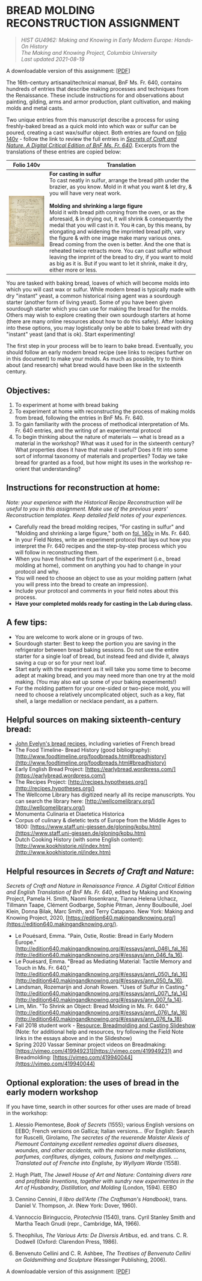 # BREAD MOLDING RECONSTRUCTION ASSIGNMENT

>_HIST GU4962: Making and Knowing in Early Modern Europe: Hands-On History_<br>
_The Making and Knowing Project, Columbia University_<br>
_Last updated 2021-08-19_<br>

A downloadable version of this assignment: [[PDF](breadmolding_assignment_downloadable_2021.pdf)]

The 16th-century artisanal/technical manual, BnF Ms. Fr. 640, contains hundreds of entries that describe making processes and techniques from the Renaissance. These include instructions for and observations about painting, gilding, arms and armor production, plant cultivation, and making molds and metal casts.

Two unique entries from this manuscript describe a process for using freshly-baked bread as a quick mold into which wax or sulfur can be poured, creating a cast wax/sulfur object. Both entries are found on [folio 140v](https://edition640.makingandknowing.org/#/folios/140v/f/140v/tl) - follow the link to review the full entries in [_Secrets of Craft and Nature. A Digital Critical Edition of BnF Ms. Fr. 640_](https://edition640.makingandknowing.org/#/). Excerpts from the translations of these entries are copied below:

| Folio 140v                                                     | Translation                                                                                                                                                                                                                                                                                                                                                                                                                                                                                                                                                                                                                                                                                                                                                                                                                |
|----------------------------------------------------------------|----------------------------------------------------------------------------------------------------------------------------------------------------------------------------------------------------------------------------------------------------------------------------------------------------------------------------------------------------------------------------------------------------------------------------------------------------------------------------------------------------------------------------------------------------------------------------------------------------------------------------------------------------------------------------------------------------------------------------------------------------------------------------------------------------------------------------|
| ![140v-breadmolding](../images/140v-breadmolding.jpg?raw=true) | **For casting in sulfur**<br>  To cast neatly in sulfur, arrange the bread pith under the brazier, as you know. Mold in it what you want & let dry, & you will have very neat work.<br> <br> **Molding and shrinking a large figure**<br>  Mold it with bread pith coming from the oven, or as the aforesaid, & in drying out, it will shrink & consequently the medal that you will cast in it. You <del>it</del> can, by this means, by elongating and widening the imprinted bread pith, vary the figure & with one image make many various ones. Bread coming from the oven is better. And the one that is reheated twice retracts more. You can cast sulfur without leaving the imprint of the bread to dry, if you want to mold as big as it is. But if you want to let it shrink, make it dry, either more or less. |

You are tasked with baking bread, loaves of which will become molds into which you will cast wax or sulfur. While modern bread is typically made with dry "instant" yeast, a common historical rising agent was a sourdough starter (another form of living yeast). Some of you have been given sourdough starter which you can use for making the bread for the molds. Others may wish to explore creating their own sourdough starters at home (there are many online resources about how to do this safely). After looking into these options, you may logistically only be able to bake bread with dry "instant" yeast (and that is ok). Start experimenting!

The first step in your process will be to learn to bake bread. Eventually, you should follow an early modern bread recipe (see links to recipes further on in this document) to make your molds. As much as possible, try to think about (and research) what bread would have been like in the sixteenth century.

## Objectives:

1. To experiment at home with bread baking
2. To experiment at home with reconstructing the process of making molds from bread, following the entries in BnF Ms. Fr. 640.
3. To gain familiarity with the process of methodical interpretation of Ms. Fr. 640 entries, and the writing of an experimental protocol
4. To begin thinking about the nature of materials — what is bread as a material in the workshop? What was it used for in the sixteenth century? What properties does it have that make it useful? Does it fit into some sort of informal taxonomy of materials and properties? Today we take bread for granted as a food, but how might its uses in the workshop re-orient that understanding?

## Instructions for reconstruction at home:

_Note: your experience with the Historical Recipe Reconstruction will be useful to you in this assignment. Make use of the previous years&#39; Reconstruction templates. Keep detailed field notes of your experiences._

- Carefully read the bread molding recipes, &quot;For casting in sulfur&quot; and &quot;Molding and shrinking a large figure,&quot; both on [fol. 140v](https://edition640.makingandknowing.org/#/folios/140v/f/140v/tl) in Ms. Fr. 640.
- In your Field Notes, write an experiment protocol that lays out how you interpret the Fr. 640 recipes and the step-by-step process which you will follow in reconstructing them.
- When you have finished the first part of the experiment (i.e., bread molding at home), comment on anything you had to change in your protocol and why.
- You will need to choose an object to use as your molding pattern (what you will press into the bread to create an impression).
- Include your protocol and comments in your field notes about this process.
- **Have your completed molds ready for casting in the Lab during class.**

## A few tips:

- You are welcome to work alone or in groups of two.
- Sourdough starter: Best to keep the portion you are saving in the refrigerator between bread baking sessions. Do not use the entire starter for a single loaf of bread, but instead feed and divide it, always saving a cup or so for your next loaf. 
- Start early with the experiment as it will take you some time to become adept at making bread, and you may need more than one try at the mold making. (You may also eat up some of your baking experiments!)
- For the molding pattern for your one-sided or two-piece mold, you will need to choose a relatively uncomplicated object, such as a key, flat shell, a large medallion or necklace pendant, as a pattern.

## Helpful sources on making sixteenth-century bread:

- [John Evelyn&#39;s bread recipes](breadmolding_evelyn-john_bread-recipes.pdf), including varieties of French bread
- The Food Timeline- Bread History (good bibliography): [http://www.foodtimeline.org/foodbreads.html#breadhistory](http://www.foodtimeline.org/foodbreads.html#breadhistory)
- Early English Bread Project: [https://earlybread.wordpress.com/](https://earlybread.wordpress.com/)
- The Recipes Project: [http://recipes.hypotheses.org/](http://recipes.hypotheses.org/)
- The Wellcome Library has digitized nearly all its recipe manuscripts. You can search the library here: [http://wellcomelibrary.org/](http://wellcomelibrary.org/)
- Monumenta Culinaria et Diaetetica Historica
- Corpus of culinary &amp; dietetic texts of Europe from the Middle Ages to 1800: [https://www.staff.uni-giessen.de/gloning/kobu.htm](https://www.staff.uni-giessen.de/gloning/kobu.htm)
- Dutch Cooking History (with some English content): [http://www.kookhistorie.nl/index.htm](http://www.kookhistorie.nl/index.htm)

## Helpful resources in _Secrets of Craft and Nature_:

_Secrets of Craft and Nature in Renaissance France. A Digital Critical Edition and English Translation of BnF Ms. Fr. 640_, edited by Making and Knowing Project, Pamela H. Smith, Naomi Rosenkranz, Tianna Helena Uchacz, Tillmann Taape, Clément Godbarge, Sophie Pitman, Jenny Boulboullé, Joel Klein, Donna Bilak, Marc Smith, and Terry Catapano. New York: Making and Knowing Project, 2020, [https://edition640.makingandknowing.org/](https://edition640.makingandknowing.org/).

- Le Pouésard, Emma. &quot;Pain, Ostie, Rostie: Bread in Early Modern Europe.&quot; [http://edition640.makingandknowing.org/#/essays/ann\_046\_fa\_16](http://edition640.makingandknowing.org/#/essays/ann_046_fa_16).
- Le Pouésard, Emma. &quot;Bread as Mediating Material: Tactile Memory and Touch in Ms. Fr. 640,&quot; [http://edition640.makingandknowing.org/#/essays/ann\_050\_fa\_16](http://edition640.makingandknowing.org/#/essays/ann_050_fa_16).
- Landsman, Rozemarijn and Jonah Rowen. &quot;Uses of Sulfur in Casting.&quot; [http://edition640.makingandknowing.org/#/essays/ann\_007\_fa\_14](http://edition640.makingandknowing.org/#/essays/ann_007_fa_14).
- Lim, Min. &quot;To Shrink an Object: Bread Molding in Ms. Fr. 640.&quot; [http://edition640.makingandknowing.org/#/essays/ann\_076\_fa\_18](http://edition640.makingandknowing.org/#/essays/ann_076_fa_18).
- Fall 2018 student work - [Resource: Breadmolding and Casting Slideshow](breadmolding_resource-breadmolding-and-casting-slideshow.pdf) (Note: for additional help and resources, try following the Field Note links in the essays above and in the Slideshow)
- Spring 2020 Vassar Seminar project videos on Breadmaking: [https://vimeo.com/419949231](https://vimeo.com/419949231) and Breadmolding: [https://vimeo.com/419940044](https://vimeo.com/419940044)

## Optional exploration: the uses of bread in the early modern workshop

If you have time, search in other sources for other uses are made of bread in the workshop:

1. Alessio Piemontese, _Book of Secrets_ (1555); various English versions on EEBO; French versions on Gallica; Italian versions... (For English: Search for Ruscelli, Girolamo, _The secretes of the reuerende Maister Alexis of Piemount Containyng excellent remedies against diuers diseases, woundes, and other accidents, with the manner to make distillations, parfumes, confitures, diynges, colours, fusions and meltynges. ... Translated out of Frenche into Englishe, by Wyllyam Warde_ (1558).

2. Hugh Platt, _The Jewell House of Art and Nature: Containing divers rare and profitable Inventions, together with sundry new experimentes in the Art of Husbandry, Distillation, and Molding_ (London, 1594). EEBO

3. Cennino Cennini, _Il libro dell&#39;Arte (The Craftsman&#39;s Handbook)_, trans. Daniel V. Thompson, Jr. (New York: Dover, 1960).

4. Vannoccio Biringuccio, _Pirotechnia_ (1540), trans. Cyril Stanley Smith and Martha Teach Gnudi (repr., Cambridge, MA, 1966).

5. Theophilus, _The Various Arts: De Diversis Artibus_, ed. and trans. C. R. Dodwell (Oxford: Clarendon Press, 1986).

6. Benvenuto Cellini and C. R. Ashbee, _The Treatises of Benvenuto Cellini on Goldsmithing and Sculpture_ (Kessinger Publishing, 2006).

A downloadable version of this assignment: [[PDF](breadmolding_assignment_downloadable_2021.pdf)]
